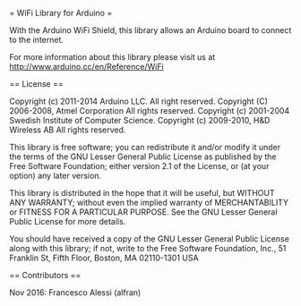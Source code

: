 = WiFi Library for Arduino =

With the Arduino WiFi Shield, this library allows an Arduino board to connect to the internet.

For more information about this library please visit us at
http://www.arduino.cc/en/Reference/WiFi

== License ==

Copyright (c) 2011-2014 Arduino LLC. All right reserved.
Copyright (C) 2006-2008, Atmel Corporation All rights reserved.
Copyright (c) 2001-2004 Swedish Institute of Computer Science.
Copyright (c) 2009-2010, H&D Wireless AB All rights reserved.

This library is free software; you can redistribute it and/or
modify it under the terms of the GNU Lesser General Public
License as published by the Free Software Foundation; either
version 2.1 of the License, or (at your option) any later version.

This library is distributed in the hope that it will be useful,
but WITHOUT ANY WARRANTY; without even the implied warranty of
MERCHANTABILITY or FITNESS FOR A PARTICULAR PURPOSE. See the GNU
Lesser General Public License for more details.

You should have received a copy of the GNU Lesser General Public
License along with this library; if not, write to the Free Software
Foundation, Inc., 51 Franklin St, Fifth Floor, Boston, MA 02110-1301 USA

== Contributors ==

Nov 2016: Francesco Alessi (alfran)
